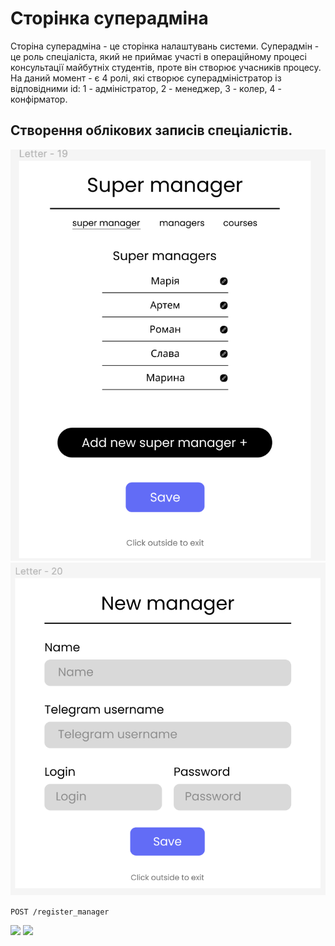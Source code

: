 # Сторінка суперадміна
Сторіна суперадміна - це сторінка налаштувань системи. Суперадмін - це роль спеціаліста, який не приймає участі в операційному процесі консультації майбутніх студентів, проте він створює учасників процесу. На даний момент - є 4 ролі, які створює суперадміністратор із відповідними id: 1 - адміністратор, 2 - менеджер, 3 - колер, 4 - конфірматор.


## Створення облікових записів спеціалістів.
<img src = "img/super_admin01.png">

<img src = "img/super_admin02.png">

```POST /register_manager```

<img src = "img/super_admin05.png">

<img src = "img/super_admin04.png">



